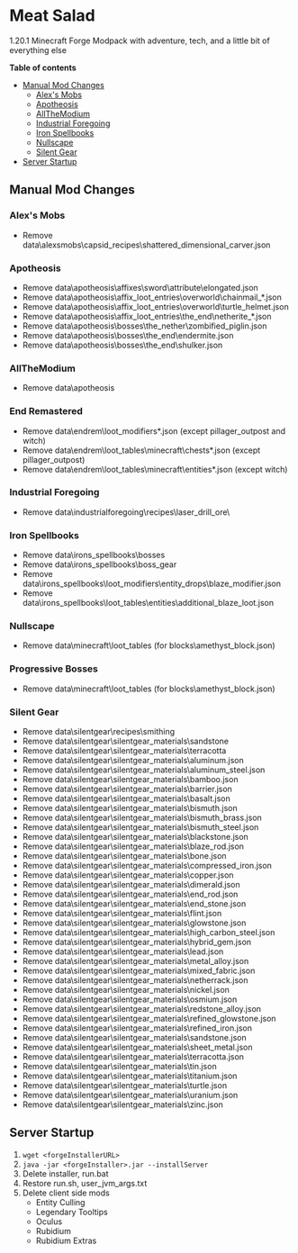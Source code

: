 # Meat Salad
1.20.1 Minecraft Forge Modpack with adventure, tech, and a little bit of everything else

**Table of contents**
- [Manual Mod Changes](#manual-mod-changes)
    - [Alex's Mobs](#alexs-mobs)
    - [Apotheosis](#apotheosis)
    - [AllTheModium](#allthemodium)
    - [Industrial Foregoing](#industrial-foregoing)
    - [Iron Spellbooks](#iron-spellbooks)
    - [Nullscape](#nullscape)
    - [Silent Gear](#silent-gear)
- [Server Startup](#server-startup)

## Manual Mod Changes
### Alex's Mobs
- Remove data\alexsmobs\capsid_recipes\shattered_dimensional_carver.json

### Apotheosis
- Remove data\apotheosis\affixes\sword\attribute\elongated.json
- Remove data\apotheosis\affix_loot_entries\overworld\chainmail_*.json
- Remove data\apotheosis\affix_loot_entries\overworld\turtle_helmet.json
- Remove data\apotheosis\affix_loot_entries\the_end\netherite_*.json
- Remove data\apotheosis\bosses\the_nether\zombified_piglin.json
- Remove data\apotheosis\bosses\the_end\endermite.json
- Remove data\apotheosis\bosses\the_end\shulker.json

### AllTheModium
- Remove data\apotheosis

### End Remastered
- Remove data\endrem\loot_modifiers\*.json (except pillager_outpost and witch)
- Remove data\endrem\loot_tables\minecraft\chests\*.json (except pillager_outpost)
- Remove data\endrem\loot_tables\minecraft\entities\*.json (except witch)

### Industrial Foregoing
- Remove data\industrialforegoing\recipes\laser_drill_ore\

### Iron Spellbooks
- Remove data\irons_spellbooks\bosses
- Remove data\irons_spellbooks\boss_gear
- Remove data\irons_spellbooks\loot_modifiers\entity_drops\blaze_modifier.json
- Remove data\irons_spellbooks\loot_tables\entities\additional_blaze_loot.json

### Nullscape
- Remove data\minecraft\loot_tables (for blocks\amethyst_block.json)

### Progressive Bosses
- Remove data\minecraft\loot_tables (for blocks\amethyst_block.json)

### Silent Gear
- Remove data\silentgear\recipes\smithing
- Remove data\silentgear\silentgear_materials\sandstone
- Remove data\silentgear\silentgear_materials\terracotta
- Remove data\silentgear\silentgear_materials\aluminum.json
- Remove data\silentgear\silentgear_materials\aluminum_steel.json
- Remove data\silentgear\silentgear_materials\bamboo.json
- Remove data\silentgear\silentgear_materials\barrier.json
- Remove data\silentgear\silentgear_materials\basalt.json
- Remove data\silentgear\silentgear_materials\bismuth.json
- Remove data\silentgear\silentgear_materials\bismuth_brass.json
- Remove data\silentgear\silentgear_materials\bismuth_steel.json
- Remove data\silentgear\silentgear_materials\blackstone.json
- Remove data\silentgear\silentgear_materials\blaze_rod.json
- Remove data\silentgear\silentgear_materials\bone.json
- Remove data\silentgear\silentgear_materials\compressed_iron.json
- Remove data\silentgear\silentgear_materials\copper.json
- Remove data\silentgear\silentgear_materials\dimerald.json
- Remove data\silentgear\silentgear_materials\end_rod.json
- Remove data\silentgear\silentgear_materials\end_stone.json
- Remove data\silentgear\silentgear_materials\flint.json
- Remove data\silentgear\silentgear_materials\glowstone.json
- Remove data\silentgear\silentgear_materials\high_carbon_steel.json
- Remove data\silentgear\silentgear_materials\hybrid_gem.json
- Remove data\silentgear\silentgear_materials\lead.json
- Remove data\silentgear\silentgear_materials\metal_alloy.json
- Remove data\silentgear\silentgear_materials\mixed_fabric.json
- Remove data\silentgear\silentgear_materials\netherrack.json
- Remove data\silentgear\silentgear_materials\nickel.json
- Remove data\silentgear\silentgear_materials\osmium.json
- Remove data\silentgear\silentgear_materials\redstone_alloy.json
- Remove data\silentgear\silentgear_materials\refined_glowstone.json
- Remove data\silentgear\silentgear_materials\refined_iron.json
- Remove data\silentgear\silentgear_materials\sandstone.json
- Remove data\silentgear\silentgear_materials\sheet_metal.json
- Remove data\silentgear\silentgear_materials\terracotta.json
- Remove data\silentgear\silentgear_materials\tin.json
- Remove data\silentgear\silentgear_materials\titanium.json
- Remove data\silentgear\silentgear_materials\turtle.json
- Remove data\silentgear\silentgear_materials\uranium.json
- Remove data\silentgear\silentgear_materials\zinc.json

## Server Startup
1. `wget <forgeInstallerURL>`
2. `java -jar <forgeInstaller>.jar --installServer`
3. Delete installer, run.bat
4. Restore run.sh, user_jvm_args.txt
5. Delete client side mods
    - Entity Culling
    - Legendary Tooltips
    - Oculus
    - Rubidium
    - Rubidium Extras
